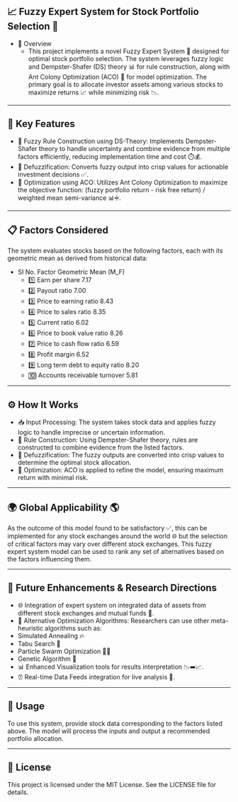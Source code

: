 ## 📈 Fuzzy Expert System for Stock Portfolio Selection 🤖
- 🌟 Overview
  - This project implements a novel Fuzzy Expert System 🧠 designed for optimal stock portfolio selection. The system leverages fuzzy logic and Dempster-Shafer (DS) theory 📊 for rule construction, along with Ant Colony Optimization (ACO) 🐜 for model optimization. The primary goal is to allocate investor assets among various stocks to maximize returns 📈 while minimizing risk 📉.
    
---

## 🎯 Key Features
- 🧩 Fuzzy Rule Construction using DS-Theory: Implements Dempster-Shafer theory to handle uncertainty and combine evidence from multiple factors efficiently, reducing implementation time and cost ⏱️💰.
- 🎯 Defuzzification: Converts fuzzy output into crisp values for actionable investment decisions ✅.
- 🚀 Optimization using ACO: Utilizes Ant Colony Optimization to maximize the objective function: (fuzzy portfolio return - risk free return) / weighted mean semi-variance 📊➗.
  
---

## 📋 Factors Considered
The system evaluates stocks based on the following factors, each with its geometric mean as derived from historical data:

- SI No.	Factor	Geometric Mean (M_F)
  - 1️⃣	Earn per share	7.17
  - 2️⃣	Payout ratio	7.00
  - 3️⃣	Price to earning ratio	8.43
  - 4️⃣	Price to sales ratio	8.35
  - 5️⃣	Current ratio	6.02
  - 6️⃣	Price to book value ratio	8.26
  - 7️⃣	Price to cash flow ratio	6.59
  - 8️⃣	Profit margin	6.52
  - 9️⃣	Long term debt to equity ratio	8.20
  - 🔟	Accounts receivable turnover	5.81
---

## ⚙️ How It Works
- 📥 Input Processing: The system takes stock data and applies fuzzy logic to handle imprecise or uncertain information.
- 🧠 Rule Construction: Using Dempster-Shafer theory, rules are constructed to combine evidence from the listed factors.
- 🎯 Defuzzification: The fuzzy outputs are converted into crisp values to determine the optimal stock allocation.
- 🚀 Optimization: ACO is applied to refine the model, ensuring maximum return with minimal risk.
---

## 🌍 Global Applicability 🌎
As the outcome of this model found to be satisfactory ✅, this can be implemented for any stock exchanges around the world 🌐 but the selection of critical factors may vary over different stock exchanges. This fuzzy expert system model can be used to rank any set of alternatives based on the factors influencing them.

---

## 🔮 Future Enhancements & Research Directions
- 🌐 Integration of expert system on integrated data of assets from different stock exchanges and mutual funds 🤝.
- 🔄 Alternative Optimization Algorithms: Researchers can use other meta-heuristic algorithms such as:
- Simulated Annealing 🔥
- Tabu Search 🚫
- Particle Swarm Optimization 🐦‍🔥
- Genetic Algorithm 🧬
- 📊 Enhanced Visualization tools for results interpretation 📉➡️📈.
- ⏰ Real-time Data Feeds integration for live analysis 📡.

---

## 🚀 Usage
To use this system, provide stock data corresponding to the factors listed above. The model will process the inputs and output a recommended portfolio allocation.

---

## 📄 License
This project is licensed under the MIT License. See the LICENSE file for details.
